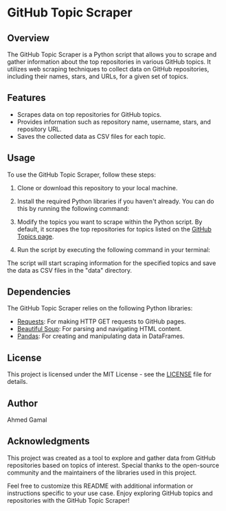# GitHub Topic Scraper

## Overview

The GitHub Topic Scraper is a Python script that allows you to scrape and gather information about the top repositories in various GitHub topics. It utilizes web scraping techniques to collect data on GitHub repositories, including their names, stars, and URLs, for a given set of topics.

## Features

- Scrapes data on top repositories for GitHub topics.
- Provides information such as repository name, username, stars, and repository URL.
- Saves the collected data as CSV files for each topic.

## Usage

To use the GitHub Topic Scraper, follow these steps:

1. Clone or download this repository to your local machine.

2. Install the required Python libraries if you haven't already. You can do this by running the following command:


3. Modify the topics you want to scrape within the Python script. By default, it scrapes the top repositories for topics listed on the [GitHub Topics page](https://github.com/topics).

4. Run the script by executing the following command in your terminal:


The script will start scraping information for the specified topics and save the data as CSV files in the "data" directory.

## Dependencies

The GitHub Topic Scraper relies on the following Python libraries:

- [Requests](https://pypi.org/project/requests/): For making HTTP GET requests to GitHub pages.
- [Beautiful Soup](https://www.crummy.com/software/BeautifulSoup/): For parsing and navigating HTML content.
- [Pandas](https://pypi.org/project/pandas/): For creating and manipulating data in DataFrames.

## License

This project is licensed under the MIT License - see the [LICENSE](LICENSE) file for details.

## Author

Ahmed Gamal

## Acknowledgments

This project was created as a tool to explore and gather data from GitHub repositories based on topics of interest. Special thanks to the open-source community and the maintainers of the libraries used in this project.

Feel free to customize this README with additional information or instructions specific to your use case. Enjoy exploring GitHub topics and repositories with the GitHub Topic Scraper!

